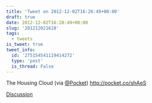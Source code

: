 ```yaml
---
title: 'Tweet on 2012-12-02T16:28:49+00:00'
draft: true
date: 2012-12-02T16:28:49+00:00
slug: '201212021628'
tags:
  - tweets
is_tweet: true
tweet_info:
  id: '275154541119414272'
  type: 'post'
  is_thread: False
---
```




The Housing Cloud (via [@Pocket](https://x.com/Pocket)) <http://pocket.co/shAeS>

[Discussion](https://x.com/sytelus/status/275154541119414272)
